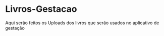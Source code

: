 # Livros-Gestacao
Aqui serão feitos os Uploads dos livros que serão usados no aplicativo de gestação

